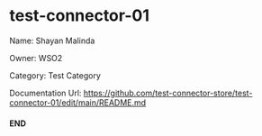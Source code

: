 # test-connector-01

Name: Shayan Malinda

Owner: WSO2

Category: Test Category

Documentation Url: https://github.com/test-connector-store/test-connector-01/edit/main/README.md

#### END
